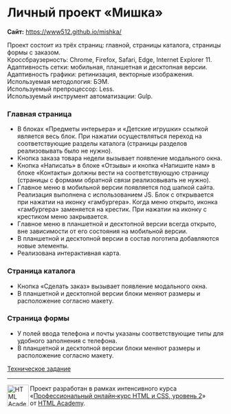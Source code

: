 # Личный проект «Мишка»

**Сайт:** https://www512.github.io/mishka/


Проект состоит из трёх страниц: главной, страницы каталога, страницы формы с заказом.  
Кроссбраузерность: Chrome, Firefox, Safari, Edge, Internet Explorer 11.  
Адаптивность сетки: мобильная, планшетная и десктопная версии.  
Адаптивность графики: ретинизация, векторные изображения.  
Используемая методология: БЭМ.  
Используемый препроцессор: Less.  
Используемый инструмент автоматизации: Gulp.

### Главная страница

- В блоках «Предметы интерьера» и «Детские игрушки» ссылкой является весь блок. При нажатии осуществляться переход на соответствующие разделы каталога (страницы разделов реализовывать было не нужно).
- Кнопка заказа товара недели вызывает появление модального окна.
- Кнопка «Написать» в блоке «Отзывы» и кнопка «Напишите нам» в блоке «Контакты» должны вести на соответствующую страницу (страницы с формами обратной связи реализовывать не нужно).
- Главное меню в мобильной версии появляется под шапкой сайта. Реализация выполнена с использованием JS. Блок с открывается при нажатии на иконку «гамбургера». Когда меню открыто, иконка «гамбургера» заменяется на крестик. При нажатии на иконку с крестиком меню закрывается.
- Главное меню в планшетной и десктопной версии всегда открыто, вне зависимости от его состояния на мобильной версии.
- В планшетной и десктопной версии в состав логотипа добавляются новые элементы.
- Реализована интерактивная карта.

### Страница каталога

- Кнопка «Сделать заказ» вызывает появление модального окна.
- В планшетной и десктопной версии блоки меняют размеры и расположение согласно макету.

### Страница формы

- У полей ввода телефона и почты указаны соответствующие типы для удобного заполнения с телефона.
- В планшетной и десктопной версии блоки меняют размеры и расположение согласно макету.

[Техническое задание](https://up.htmlacademy.ru/adaptive/16/project/mishka)

---
<a href="https://htmlacademy.ru"><img align="left" width="50" height="50" alt="HTML Academy" src="https://up.htmlacademy.ru/static/img/intensive/htmlcss/logo-for-github.svg"></a>

Проект разработан в рамках интенсивного курса «[Профессиональный онлайн‑курс HTML и CSS, уровень 2](https://htmlacademy.ru/intensive/adaptive)» от [HTML Academy](https://htmlacademy.ru).
